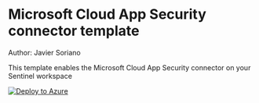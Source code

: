# Microsoft Cloud App Security connector template

Author: Javier Soriano

This template enables the Microsoft Cloud App Security connector on your Sentinel workspace

[![Deploy to Azure](https://aka.ms/deploytoazurebutton)](https://portal.azure.com/#create/Microsoft.Template/uri/https%3A%2F%2Fraw.githubusercontent.com%2FAzure%2FAzure-Sentinel%2Fmaster%2FTools%2FARM-Templates%2FDataConnectors%2FMCAS%2FMCAS.json)